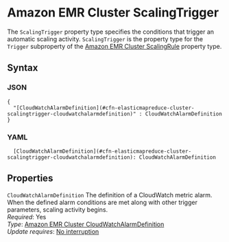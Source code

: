 # Amazon EMR Cluster ScalingTrigger<a name="aws-properties-elasticmapreduce-cluster-scalingtrigger"></a>

The `ScalingTrigger` property type specifies the conditions that trigger an automatic scaling activity\. `ScalingTrigger` is the property type for the `Trigger` subproperty of the [Amazon EMR Cluster ScalingRule](aws-properties-emr-cluster-jobflowinstancesconfig-instancegroupconfig-autoscalingpolicy-constraints-scalingrule.md) property type\.

## Syntax<a name="w4ab1c21c14e1218b5"></a>

### JSON<a name="aws-properties-elasticmapreduce-cluster-scalingtrigger-syntax.json"></a>

```
{
  "[CloudWatchAlarmDefinition](#cfn-elasticmapreduce-cluster-scalingtrigger-cloudwatchalarmdefinition)" : CloudWatchAlarmDefinition
}
```

### YAML<a name="aws-properties-elasticmapreduce-cluster-scalingtrigger-syntax.yaml"></a>

```
  [CloudWatchAlarmDefinition](#cfn-elasticmapreduce-cluster-scalingtrigger-cloudwatchalarmdefinition): CloudWatchAlarmDefinition
```

## Properties<a name="w4ab1c21c14e1218b7"></a>

`CloudWatchAlarmDefinition`  <a name="cfn-elasticmapreduce-cluster-scalingtrigger-cloudwatchalarmdefinition"></a>
The definition of a CloudWatch metric alarm\. When the defined alarm conditions are met along with other trigger parameters, scaling activity begins\.  
*Required*: Yes  
*Type*: [Amazon EMR Cluster CloudWatchAlarmDefinition](aws-properties-elasticmapreduce-cluster-cloudwatchalarmdefinition.md)  
*Update requires*: [No interruption](using-cfn-updating-stacks-update-behaviors.md#update-no-interrupt)